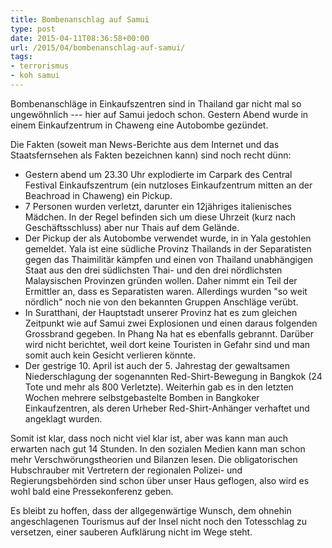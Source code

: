 ```yaml
---
title: Bombenanschlag auf Samui
type: post
date: 2015-04-11T08:36:58+00:00
url: /2015/04/bombenanschlag-auf-samui/
tags:
- terrorismus
- koh samui
---
```


Bombenanschläge in Einkaufszentren sind in Thailand gar nicht mal so ungewöhnlich --- hier auf Samui jedoch schon. Gestern Abend wurde in einem Einkaufzentrum in Chaweng eine Autobombe gezündet.

Die Fakten (soweit man News-Berichte aus dem Internet und das Staatsfernsehen als Fakten bezeichnen kann) sind noch recht dünn:

*   Gestern abend um 23.30 Uhr explodierte im Carpark des Central Festival Einkaufszentrum (ein nutzloses Einkaufzentrum mitten an der Beachroad in Chaweng) ein Pickup.
*   7 Personen wurden verletzt, darunter ein 12jähriges italienisches Mädchen. In der Regel befinden sich um diese Uhrzeit (kurz nach Geschäftsschluss) aber nur Thais auf dem Gelände.
*   Der Pickup der als Autobombe verwendet wurde, in in Yala gestohlen gemeldet. Yala ist eine südliche Provinz Thailands in der Separatisten gegen das Thaimilitär kämpfen und einen von Thailand unabhängigen Staat aus den drei südlichsten Thai- und den drei nördlichsten Malaysischen Provinzen gründen wollen. Daher nimmt ein Teil der Ermittler an, dass es Separatisten waren. Allerdings wurden "so weit nördlich" noch nie von den bekannten Gruppen Anschläge verübt.
*   In Suratthani, der Hauptstadt unserer Provinz hat es zum gleichen Zeitpunkt wie auf Samui zwei Explosionen und einen daraus folgenden Grossbrand gegeben. In Phang Na hat es ebenfalls gebrannt. Darüber wird nicht berichtet, weil dort keine Touristen in Gefahr sind und man somit auch kein Gesicht verlieren könnte.
*   Der gestrige 10. April ist auch der 5. Jahrestag der gewaltsamen Niederschlagung der sogenannten Red-Shirt-Bewegung in Bangkok (24 Tote und mehr als 800 Verletzte). Weiterhin gab es in den letzten Wochen mehrere selbstgebastelte Bomben in Bangkoker Einkaufzentren, als deren Urheber Red-Shirt-Anhänger verhaftet und angeklagt wurden.

Somit ist klar, dass noch nicht viel klar ist, aber was kann man auch erwarten nach gut 14 Stunden. In den sozialen Medien kann man schon mehr Verschwörungstheorien und Bilanzen lesen. Die obligatorischen Hubschrauber mit Vertretern der regionalen Polizei- und Regierungsbehörden sind schon über unser Haus geflogen, also wird es wohl bald eine Pressekonferenz geben.

Es bleibt zu hoffen, dass der allgegenwärtige Wunsch, dem ohnehin angeschlagenen Tourismus auf der Insel nicht noch den Totesschlag zu versetzen, einer sauberen Aufklärung nicht im Wege steht.
